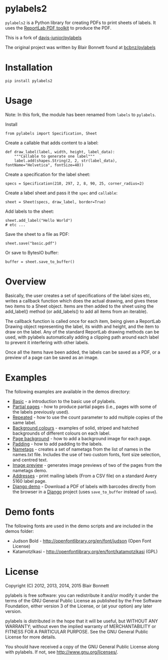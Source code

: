 pylabels2
=========

``pylabels2`` is a Python library for creating PDFs to print sheets of labels. It
uses the [ReportLab PDF toolkit][1] to produce the PDF.

This is a fork of [davis-junior/pylabels](https://github.com/davis-junior/pylabels)

The original project was written by Blair Bonnett found at [bcbnz/pylabels](https://github.com/bcbnz/pylabels)

Installation
============

    pip install pylabels2

Usage
=====

Note: In this fork, the module has been renamed from ``labels`` to ``pylabels``.

Install

    from pylabels import Specification, Sheet

Create a callable that adds content to a label:
    
    def draw_label(label, width, height, label_data):
        """Callable to generate one label"""
        label.add(shapes.String(2, 2, str(label_data), fontName="Helvetica", fontSize=40))

Create a specification for the label sheet:

    specs = Specification(210, 297, 2, 8, 90, 25, corner_radius=2)
    
Create a label sheet and pass it the ``spec`` and ``callable``:
    
    sheet = Sheet(specs, draw_label, border=True)

Add labels to the sheet:

    sheet.add_label("Hello World")
    # etc ...

Save the sheet to a file as PDF:
    
    sheet.save("basic.pdf")

Or save to BytesIO buffer:
    
    buffer = sheet.save_to_buffer()

Overview
========
Basically, the user creates a set of specifications of the label sizes etc,
writes a callback function which does the actual drawing, and gives these two
items to a Sheet object. Items are then added to the sheet using the
add_label() method (or add_labels() to add all items from an iterable).

The callback function is called once for each item, being given a ReportLab
Drawing object representing the label, its width and height, and the item to
draw on the label. Any of the standard ReportLab drawing methods can be used,
with pylabels automatically adding a clipping path around each label to prevent
it interfering with other labels.

Once all the items have been added, the labels can be saved as a PDF, or a
preview of a page can be saved as an image.

[1]: http://www.reportlab.com/opensource/

Examples
========

The following examples are available in the demos directory:

* [Basic](pylabels/demos/basic.py) - a introduction to the basic use of pylabels.
* [Partial pages](pylabels/demos/partial_page.py) - how to produce partial pages (i.e.,
  pages with some of the labels previously used).
* [Repeated](pylabels/demos/repeated.py) - how to use the count parameter to add
  multiple copies of the same label.
* [Background colours](pylabels/demos/background_colours.py) - examples of solid,
  striped and hatched backgrounds of different colours on each label.
* [Page background](pylabels/demos/page_background.py) - how to add a background
  image for each page.
* [Padding](pylabels/demos/padding.py) - how to add padding to the labels.
* [Nametags](pylabels/demos/nametags.py) - creates a set of nametags from the list of
  names in the names.txt file. Includes the use of two custom fonts, font size
  selection, and centred text.
* [Image preview](pylabels/demos/preview.py) - generates image previews of two of the
  pages from the nametags demo.
* [Addresses](pylabels/demos/addresses.py) - print mailing labels (From a CSV file) on a
  standard Avery 5160 label page.
* [Django demo](pylabels/demos/django_demo/project) - Download a PDF of labels with barcodes
  directly from the browser in a [Django](https://www.djangoproject.com) project
  (uses ``save_to_buffer`` instead of ``save``).
  

Demo fonts
==========

The following fonts are used in the demo scripts and are included in the demos
folder:

* Judson Bold - http://openfontlibrary.org/en/font/judson (Open Font License)
* KatamotzIkasi - http://openfontlibrary.org/en/font/katamotzikasi (GPL)

License
=======

Copyright (C) 2012, 2013, 2014, 2015 Blair Bonnett

pylabels is free software: you can redistribute it and/or modify it under the
terms of the GNU General Public License as published by the Free Software
Foundation, either version 3 of the License, or (at your option) any later
version.

pylabels is distributed in the hope that it will be useful, but WITHOUT ANY
WARRANTY; without even the implied warranty of MERCHANTABILITY or FITNESS FOR A
PARTICULAR PURPOSE.  See the GNU General Public License for more details.

You should have received a copy of the GNU General Public License along with
pylabels.  If not, see <http://www.gnu.org/licenses/>.
